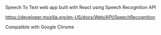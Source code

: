 Speech To Text web app built with React using Speech Recognition API

https://developer.mozilla.org/en-US/docs/Web/API/SpeechRecognition

Compatible with Google Chrome
